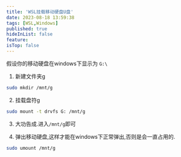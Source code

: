 ```yaml
---
title: 'WSL挂载移动硬盘U盘'
date: 2023-08-18 13:59:38
tags: [WSL,Windows]
published: true
hideInList: false
feature: 
isTop: false
---
```

假设你的移动硬盘在windows下显示为 `G:\`

1. 新建文件夹g

```bash
sudo mkdir /mnt/g
```

2. 挂载盘符g

```bash
sudo mount -t drvfs G: /mnt/g
```

3. 大功告成.进入`/mnt/g`即可

4. 弹出移动硬盘,这样才能在windows下正常弹出,否则是会一直占用的.

```bash
sudo umount /mnt/g  
```